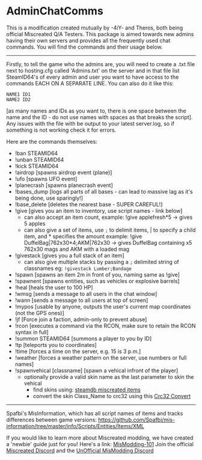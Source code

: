 # AdminChatComms

This is a modification created mutually by -4iY- and Theros, both being official Miscreated Q/A Testers.
This package is aimed towards new admins having their own servers and provides all the frequently used chat commands. You will find the commands and their usage below.

---

Firstly, to tell the game who the admins are, you will need to create a .txt file next to hosting.cfg called 'Admins.txt' on the server and in that file list SteamID64's of every admin and user you want to have access to the commands EACH ON A SEPARATE LINE. You can also do it like this:
```
NAME1 ID1
NAME2 ID2
```
[as many names and IDs as you want to, there is one space between the name and the ID - do not use names with spaces as that breaks the script].
Any issues with the file with be output to your latest server.log, so if something is not working check it for errors.


Here are the commands themselves:

- !ban STEAMID64
- !unban STEAMID64
- !kick STEAMID64
- !airdrop [spawns airdrop event (plane)]
- !ufo [spawns UFO event]
- !planecrash [spawns planecrash event]
- !bases_dump [logs all parts of all bases - can lead to massive lag as it's being done, use sparingly!]
- !base_delete [deletes the nearest base - SUPER CAREFUL!]
- !give [gives you an item to inventory, use script names - link below]
    - can also accept an item count, example: !give applefresh*5            -> gives 5 apples
    - can also give a set of items, use `;` to delimit items, | to specify a child item, and * specifies the amount
        example: !give DuffelBag|762x30*4;AKM|762x30  -> gives DuffelBag containing x5 762x30 mags and AKM with a loaded mag
- !givestack [gives you a full stack of an item]
    - can also give multiple stacks by passing a `;` delimited string of classnames eg: `!givestack Lumber;Bandage`
- !spawn [spawns an item 2m in front of you, naming same as !give]
- !spawnent [spawns entities, such as vehicles or explosive barrels]
- !heal [heals the user to 100 HP]
- !wmsg [sends a message to all users in the chat window]
- !wann [sends a message to all users at top of screen]
- !mypos [usable by anyone, outputs the user's current map coordinates (not the GPS ones)]
- !jf [Force join a faction, admin-only to prevent abuse]
- !rcon [executes a command via the RCON, make sure to retain the RCON syntax in full]
- !summon STEAMID64 [summons a player to you by ID]
- !tp [teleports you to coordinates]
- !time [forces a time on the server, e.g. 15 is 3 p.m.]
- !weather [forces a weather pattern on the server, use numbers or full names]
- !spawnvehical [classname] [spawn a vehical infront of the player]
    - optionally provide a valid skin name as the last parameter to skin the vehical
       -  find skins using: [steamdb miscreated items](https://steamdb.info/app/299740/items/)
       -  convert the skin Class_Name to crc32 using this [Crc32 Convert](https://emn178.github.io/online-tools/crc32.html)
---

Spafbi's MisInformation, which has all script names of items and tracks differences between game versions: 
https://github.com/Spafbi/mis-information/tree/master/info/Scripts/Entities/Items/XML

If you would like to learn more about Miscreated modding, we have created a 'newbie' guide just for you!
Here's a link: [MisModding-101](https://github.com/MisModding/MisModding-101)
Join the official [Miscreated Discord](https://discord.gg/Miscreated) and the [UnOfficial MisModding Discord](https://discord.gg/ttdzgzp)
